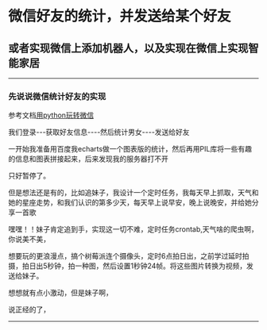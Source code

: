 # 微信好友的统计，并发送给某个好友

## 或者实现微信上添加机器人，以及实现在微信上实现智能家居

***
### 先说说微信统计好友的实现

参考文档<a href="http://www.cnblogs.com/feixuelove1009/p/6950102.html">用python玩转微信</a>

我们登录---获取好友信息----然后统计男女----发送给好友

一开始我准备用百度我echarts做一个图表版的统计，然后再用PIL库将一些有趣的信息和图表拼接起来，后来发现我的服务器打不开

只好暂停了。

但是想法还是有的，比如追妹子，我设计一个定时任务，我每天早上抓取，天气和她的星座走势，和我们认识的第多少天，每天早上说早安，晚上说晚安，并给她分享一首歌

嘿嘿！！妹子肯定追到手，实现这一切不难，定时任务crontab,天气啥的爬虫啊，你说美不美，

想要玩的更浪漫点，搞个树莓派连个摄像头，定时6点拍日出，之前学过延时拍摄，拍日出5秒钟，拍一种图，然后设置1秒钟24帧。将这些图片转换为视频，发送给妹子。

想想就有点小激动，但是妹子啊，

说正经的了，

***

  
